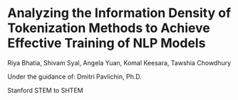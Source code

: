 # Analyzing the Information Density of Tokenization Methods to Achieve Effective Training of NLP Models

Riya Bhatia, Shivam Syal, Angela Yuan, Komal Keesara, Tawshia Chowdhury

Under the guidance of: 
Dmitri Pavlichin, Ph.D.

Stanford STEM to SHTEM
